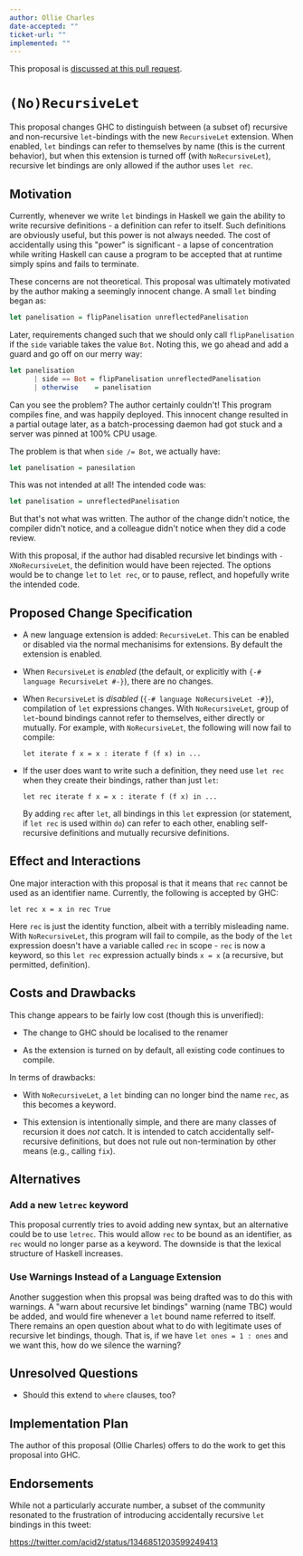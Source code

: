```yaml
---
author: Ollie Charles
date-accepted: ""
ticket-url: ""
implemented: ""
---
```


This proposal is [discussed at this pull request](https://github.com/ghc-proposals/ghc-proposals/pull/0>).

# `(No)RecursiveLet`

This proposal changes GHC to distinguish between (a subset of) recursive and non-recursive `let`-bindings with the new `RecursiveLet` extension. When enabled, `let` bindings can refer to themselves by name (this is the current behavior), but when this extension is turned off (with `NoRecursiveLet`), recursive let bindings are only allowed if the author uses `let rec`.

## Motivation

Currently, whenever we write `let` bindings in Haskell we gain the ability to write recursive definitions - a definition can refer to itself. Such definitions are obviously useful, but this power is not always needed. The cost of accidentally using this "power" is significant - a lapse of concentration while writing Haskell can cause a program to be accepted that at runtime simply spins and fails to terminate.

These concerns are not theoretical. This proposal was ultimately motivated by the author making a seemingly innocent change. A small `let` binding began as:

```haskell
let panelisation = flipPanelisation unreflectedPanelisation
```

Later, requirements changed such that we should only call `flipPanelisation` if the `side` variable takes the value `Bot`. Noting this, we go ahead and add a guard and go off on our merry way:

```haskell
let panelisation
      | side == Bot = flipPanelisation unreflectedPanelisation
      | otherwise    = panelisation
```

Can you see the problem? The author certainly couldn't! This program compiles fine, and was happily deployed. This innocent change resulted in a partial outage later, as a batch-processing daemon had got stuck and a server was pinned at 100% CPU usage.

The problem is that when `side /= Bot`, we actually have:

```haskell
let panelisation = panesilation
```

This was not intended at all! The intended code was:

```haskell
let panelisation = unreflectedPanelisation
```

But that's not what was written. The author of the change didn't notice, the compiler didn't notice, and a colleague didn't notice when they did a code review.

With this proposal, if the author had disabled recursive let bindings with `-XNoRecursiveLet`, the definition would have been rejected. The options would be to change `let` to `let rec`, or to pause, reflect, and hopefully write the intended code.

## Proposed Change Specification

* A new language extension is added: `RecursiveLet`. This can be enabled or disabled via the normal mechanisims for extensions. By default the extension is enabled.

* When `RecursiveLet` is _enabled_ (the default, or explicitly with `{-# language RecursiveLet #-}`), there are no changes.

* When `RecursiveLet` is _disabled_ (`{-# language NoRecursiveLet -#}`), compilation of `let` expressions changes. With `NoRecursiveLet`, group of `let`-bound bindings cannot refer to themselves, either directly or mutually. For example, with `NoRecursiveLet`, the following will now fail to compile:

  ```
  let iterate f x = x : iterate f (f x) in ...
  ```

* If the user does want to write such a definition, they need use `let rec` when they create their bindings, rather than just `let`:

  ```
  let rec iterate f x = x : iterate f (f x) in ...
  ```

  By adding `rec` after `let`, all bindings in this `let` expression (or statement, if `let rec` is used within `do`) can refer to each other, enabling self-recursive definitions and mutually recursive definitions.

## Effect and Interactions

One major interaction with this proposal is that it means that `rec` cannot be used as an identifier name. Currently, the following is accepted by GHC:

```
let rec x = x in rec True
```

Here `rec` is just the identity function, albeit with a terribly misleading name. With `NoRecursiveLet`, this program will fail to compile, as the body of the `let` expression doesn't have a variable called `rec` in scope - `rec` is now a keyword, so this `let rec` expression actually binds `x = x` (a recursive, but permitted, definition).

## Costs and Drawbacks

This change appears to be fairly low cost (though this is unverified):

* The change to GHC should be localised to the renamer

* As the extension is turned on by default, all existing code continues to compile.

In terms of drawbacks:

* With `NoRecursiveLet`, a `let` binding can no longer bind the name `rec`, as this becomes a keyword.

* This extension is intentionally simple, and there are many classes of recursion it does _not_ catch. It is intended to catch accidentally self-recursive definitions, but does not rule out non-termination by other means (e.g., calling `fix`).

## Alternatives

### Add a new `letrec` keyword

This proposal currently tries to avoid adding new syntax, but an alternative could be to use `letrec`. This would allow `rec` to be bound as an identifier, as `rec` would no longer parse as a keyword. The downside is that the lexical structure of Haskell increases.

### Use Warnings Instead of a Language Extension

Another suggestion when this propsal was being drafted was to do this with warnings. A "warn about recursive let bindings" warning (name TBC) would be added, and would fire whenever a `let` bound name referred to itself. There remains an open question about what to do with legitimate uses of recursive let bindings, though. That is, if we have `let ones = 1 : ones` and we want this, how do we silence the warning?

## Unresolved Questions

* Should this extend to `where` clauses, too?

## Implementation Plan

The author of this proposal (Ollie Charles) offers to do the work to get this proposal into GHC.

## Endorsements

While not a particularly accurate number, a subset of the community resonated to the frustration of introducing accidentally recursive `let` bindings in this tweet:

https://twitter.com/acid2/status/1346851203599249413
